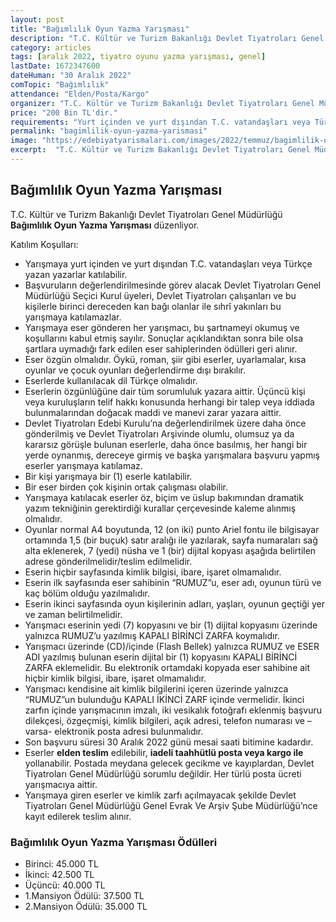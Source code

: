 ```yaml
---
layout: post
title: "Bağımlılık Oyun Yazma Yarışması"
description: "T.C. Kültür ve Turizm Bakanlığı Devlet Tiyatroları Genel Müdürlüğü 'Bağımlılık Oyun Yazma Yarışması' düzenliyor."
category: articles
tags: [aralık 2022, tiyatro oyunu yazma yarışması, genel]
lastDate: 1672347600
dateHuman: "30 Aralık 2022"
comTopic: "Bağımlılık"
attendance: "Elden/Posta/Kargo"
organizer: "T.C. Kültür ve Turizm Bakanlığı Devlet Tiyatroları Genel Müdürlüğü"
price: "200 Bin TL'dir."
requirements: "Yurt içinden ve yurt dışından T.C. vatandaşları veya Türkçe yazan yazarlar katılabilir."
permalink: "bagimlilik-oyun-yazma-yarismasi"
image: "https://edebiyatyarismalari.com/images/2022/temmuz/bagimlilik-oyun-yazma-yarismasi.jpg"
excerpt:  "T.C. Kültür ve Turizm Bakanlığı Devlet Tiyatroları Genel Müdürlüğü <strong> Bağımlılık Oyun Yazma Yarışması </strong> düzenliyor."
---
```


## Bağımlılık Oyun Yazma Yarışması
T.C. Kültür ve Turizm Bakanlığı Devlet Tiyatroları Genel Müdürlüğü **Bağımlılık Oyun Yazma Yarışması** düzenliyor.  

Katılım Koşulları:
- Yarışmaya yurt içinden ve yurt dışından T.C. vatandaşları veya Türkçe yazan yazarlar katılabilir. 
- Başvuruların değerlendirilmesinde görev alacak Devlet Tiyatroları Genel Müdürlüğü Seçici Kurul üyeleri, Devlet Tiyatroları çalışanları ve bu kişilerle birinci dereceden kan bağı olanlar ile sıhrî yakınları bu yarışmaya katılamazlar.
- Yarışmaya eser gönderen her yarışmacı, bu şartnameyi okumuş ve koşullarını kabul etmiş sayılır. Sonuçlar açıklandıktan sonra bile olsa şartlara uymadığı fark edilen eser sahiplerinden ödülleri geri alınır. 
- Eser özgün olmalıdır. Öykü, roman, şiir gibi eserler, uyarlamalar, kısa oyunlar ve çocuk oyunları değerlendirme dışı bırakılır. 
- Eserlerde kullanılacak dil Türkçe olmalıdır.
- Eserlerin özgünlüğüne dair tüm sorumluluk yazara aittir. Üçüncü kişi veya kuruluşların telif hakkı konusunda herhangi bir talep veya iddiada bulunmalarından doğacak maddi ve manevi zarar yazara aittir. 
- Devlet Tiyatroları Edebi Kurulu’na değerlendirilmek üzere daha önce gönderilmiş ve Devlet Tiyatroları Arşivinde olumlu, olumsuz ya da kararsız görüşle bulunan eserlerle, daha önce basılmış, her hangi bir yerde oynanmış, dereceye girmiş ve başka yarışmalara başvuru yapmış eserler yarışmaya katılamaz. 
- Bir kişi yarışmaya bir (1) eserle katılabilir.
- Bir eser birden çok kişinin ortak çalışması olabilir. 
- Yarışmaya katılacak eserler öz, biçim ve üslup bakımından dramatik yazım tekniğinin gerektirdiği kurallar çerçevesinde kaleme alınmış olmalıdır. 
- Oyunlar normal A4 boyutunda, 12 (on iki) punto Ariel fontu ile bilgisayar ortamında 1,5 (bir buçuk) satır aralığı ile yazılarak, sayfa numaraları sağ alta eklenerek, 7 (yedi) nüsha ve 1 (bir) dijital kopyası aşağıda belirtilen adrese gönderilmelidir/teslim edilmelidir.
- Eserin hiçbir sayfasında kimlik bilgisi, ibare, işaret olmamalıdır.
- Eserin ilk sayfasında eser sahibinin “RUMUZ”u, eser adı, oyunun türü ve kaç bölüm olduğu yazılmalıdır. 
- Eserin ikinci sayfasında oyun kişilerinin adları, yaşları, oyunun geçtiği yer ve zaman belirtilmelidir. 
- Yarışmacı eserinin yedi (7) kopyasını ve bir (1) dijital kopyasını üzerinde yalnızca RUMUZ’u yazılmış KAPALI BİRİNCİ ZARFA koymalıdır. 
- Yarışmacı üzerinde (CD)/içinde (Flash Bellek) yalnızca RUMUZ ve ESER ADI yazılmış bulunan eserin dijital bir (1) kopyasını KAPALI BİRİNCİ ZARFA eklemelidir. Bu elektronik ortamdaki kopyada eser sahibine ait hiçbir kimlik bilgisi, ibare, işaret olmamalıdır.
- Yarışmacı kendisine ait kimlik bilgilerini içeren üzerinde yalnızca “RUMUZ”un bulunduğu KAPALI İKİNCİ ZARF içinde vermelidir. İkinci zarfın içinde yarışmacının imzalı, iki vesikalık fotoğrafı eklenmiş başvuru dilekçesi, özgeçmişi, kimlik bilgileri, açık adresi, telefon numarası ve –varsa- elektronik posta adresi bulunmalıdır.
- Son başvuru süresi 30 Aralık 2022 günü mesai saati bitimine kadardır. 
- Eserler **elden teslim** edilebilir, **iadeli taahhütlü posta veya kargo ile** yollanabilir. Postada meydana gelecek gecikme ve kayıplardan, Devlet Tiyatroları Genel Müdürlüğü sorumlu değildir. Her türlü posta ücreti yarışmacıya aittir. 
- Yarışmaya giren eserler ve kimlik zarfı açılmayacak şekilde Devlet Tiyatroları Genel Müdürlüğü Genel Evrak Ve Arşiv Şube Müdürlüğü’nce kayıt edilerek teslim alınır. 


### Bağımlılık Oyun Yazma Yarışması Ödülleri
- Birinci: 45.000 TL
- İkinci: 42.500 TL
- Üçüncü: 40.000 TL
- 1.Mansiyon Ödülü: 37.500 TL
- 2.Mansiyon Ödülü: 35.000 TL
